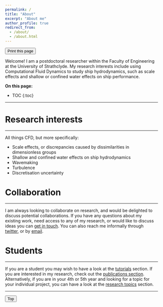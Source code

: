 ```yaml
---
permalink: /
title: "About"
excerpt: "About me"
author_profile: true
redirect_from: 
  - /about/
  - /about.html
---
```


<div class="text-right">
<input type="button" value="Print this page" onClick="window.print()">
</div>

Welcome! I am a postdoctoral researcher within the Faculty of Engineering at the University of Strathclyde. My research interests include using Computational Fluid Dynamics to study ship hydrodynamics, such as scale effects and shallow or confined water effects on ship performance. 

**On this page:**
* TOC
{:toc}

---
# Research interests
---
All things CFD, but more specifically:
- Scale effects, or discrepancies caused by dissimilarities in dimensionless groups
- Shallow and confined water effects on ship hydrodynamics
- Wavemaking 
- Turbulence
- Discretisation uncertainty

# Collaboration
---
I am always looking to collaborate on research, and would be delighted to discuss potential collaborations. If you have any questions about my existing work, need access to any of my research, or would like to discuss ideas you can [get in touch](mailto:momchil.terziev@strath.ac.uk). You can also reach me informally through [twitter](https://twitter.com/m_terziev), or by [email](mailto:momchil.terziev@strath.ac.uk).

# Students
---
If you are a student you may wish to have a look at the [tutorials](/tutorials) section. If you are interested in my research, check out the [publications section](/publications).
Alternatively, if you are in your 4th or 5th year and looking for a topic for your individual project, you can have a look at the [research topics](/research-topics) section.

---

 <button onclick="topFunction()" id="myBtn" title="Go to top">Top</button> 

<span id="badgeCont379"><script type="text/javascript" src="https://publons.com/mashlets?el=badgeCont379&rid=AAA-3277-2021"></script></span>


